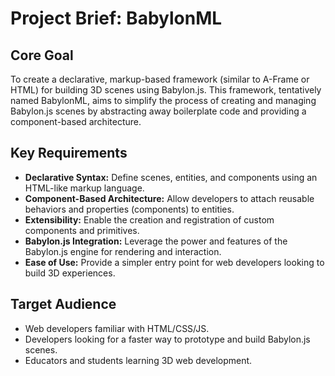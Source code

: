 # Project Brief: BabylonML

## Core Goal

To create a declarative, markup-based framework (similar to A-Frame or HTML) for building 3D scenes using Babylon.js. This framework, tentatively named BabylonML, aims to simplify the process of creating and managing Babylon.js scenes by abstracting away boilerplate code and providing a component-based architecture.

## Key Requirements

-   **Declarative Syntax:** Define scenes, entities, and components using an HTML-like markup language.
-   **Component-Based Architecture:** Allow developers to attach reusable behaviors and properties (components) to entities.
-   **Extensibility:** Enable the creation and registration of custom components and primitives.
-   **Babylon.js Integration:** Leverage the power and features of the Babylon.js engine for rendering and interaction.
-   **Ease of Use:** Provide a simpler entry point for web developers looking to build 3D experiences.

## Target Audience

-   Web developers familiar with HTML/CSS/JS.
-   Developers looking for a faster way to prototype and build Babylon.js scenes.
-   Educators and students learning 3D web development.
